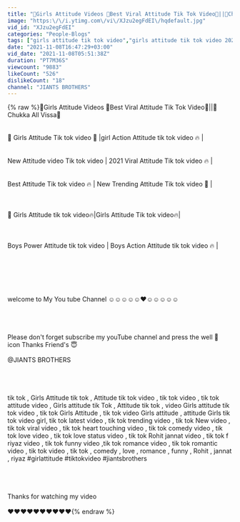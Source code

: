 ```yaml
---
title: "👿Girls Attitude Videos 👿Best Viral Attitude Tik Tok Video👿||🦁Chukka All Vissa🦁"
image: "https:\/\/i.ytimg.com\/vi\/XJzu2egFdEI\/hqdefault.jpg"
vid_id: "XJzu2egFdEI"
categories: "People-Blogs"
tags: ["girls attitude tik tok video","girls attitude tik tok video 2021","2021 girls attitude tik tok video"]
date: "2021-11-08T16:47:29+03:00"
vid_date: "2021-11-08T05:51:38Z"
duration: "PT7M36S"
viewcount: "9883"
likeCount: "526"
dislikeCount: "18"
channel: "JIANTS BROTHERS"
---
```

{% raw %}👿Girls Attitude Videos 👿Best Viral Attitude Tik Tok Video👿||🦁Chukka All Vissa🦁<br /><br /><br /> 👿 Girls Attitude Tik tok video 👿 |girl Action Attitude tik tok video 🔥 | <br /><br /><br />New Attitude video Tik tok video | 2021 Viral Attitude Tik tok video 🔥 | <br /><br /><br />Best Attitude Tik tok video 🔥 | New Trending Attitude Tik tok video 👿 | <br /><br /><br /><br />👿 Girls Attitude tik tok video🔥|Girls Attitude Tik tok video🔥|<br /><br /><br /><br /> Boys Power Attitude tik tok video | Boys Action Attitude tik tok video 🔥 |<br /><br /><br /><br /><br /><br /><br /> welcome to My You tube Channel ☺️☺️☺️☺️☺️❤️☺️☺️☺️☺️☺️<br /><br /><br /><br /><br /> Please don't forget subscribe my youTube channel and press the well 🔔 icon Thanks Friend's 😇<br /><br />@JIANTS BROTHERS  <br /><br /><br /><br /><br /> tik tok , Girls Attitude tik tok , Attitude tik tok video , tik tok video , tik tok attitude video , Girls attitude tik Tok , Attitude tik tok , video Girls attitude tik tok video , tik tok Girls Attitude , tik tok video Girls attitude , attitude Girls tik tok video girl, tik tok latest video , tik tok trending video , tik tok New video , tik tok viral video , tik tok heart touching video , tik tok comedy video , tik tok love video , tik tok love status video , tik tok Rohit jannat video , tik tok f riyaz video , tik tok funny video ,tik tok romance video , tik tok romantic video , tik tok video , tik tok , comedy , love , romance , funny , Rohit , jannat , riyaz #girlattitude #tiktokvideo #jiantsbrothers<br /><br /><br /><br /><br /> Thanks for watching my video <br /><br />❤️❤️❤️❤️❤️❤️❤️❤️❤️❤️{% endraw %}
